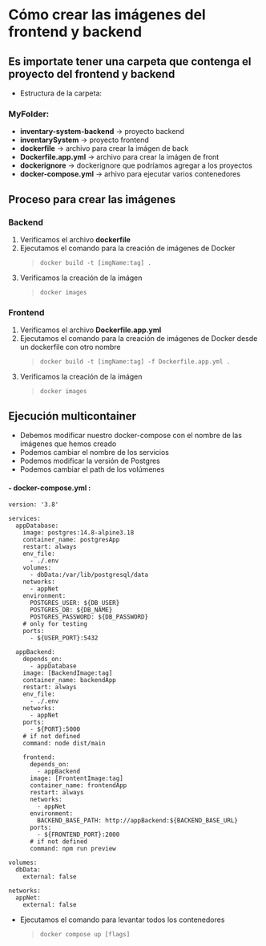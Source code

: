 # Cómo crear las imágenes del frontend y backend

## Es importate tener una carpeta que contenga el proyecto del frontend y backend

- Estructura de la carpeta:

### MyFolder:

- **inventary-system-backend** -> proyecto backend
- **inventarySystem** -> proyecto frontend
- **dockerfile** -> archivo para crear la imágen de back
- **Dockerfile.app.yml** -> archivo para crear la imágen de front
- **dockerignore** -> dockerignore que podríamos agregar a los proyectos
- **docker-compose.yml** -> arhivo para ejecutar varios contenedores

## Proceso para crear las imágenes

### Backend

1. Verificamos el archivo **dockerfile**
2. Ejecutamos el comando para la creación de imágenes de Docker
   > `docker build -t [imgName:tag] .`
3. Verificamos la creación de la imágen
   > `docker images `

### Frontend

1. Verificamos el archivo **Dockerfile.app.yml**
2. Ejecutamos el comando para la creación de imágenes de Docker desde un dockerfile con otro nombre
   > `docker build -t [imgName:tag] -f Dockerfile.app.yml .`
3. Verificamos la creación de la imágen
   > `docker images `

## Ejecución multicontainer

- Debemos modificar nuestro docker-compose con el nombre de las imágenes que hemos creado
- Podemos cambiar el nombre de los servicios
- Podemos modificar la versión de Postgres
- Podemos cambiar el path de los volúmenes

#### - docker-compose.yml :

```
version: '3.8'

services:
  appDatabase:
    image: postgres:14.8-alpine3.18
    container_name: postgresApp
    restart: always
    env_file:
      - ./.env
    volumes:
      - dbData:/var/lib/postgresql/data
    networks:
      - appNet
    environment:
      POSTGRES_USER: ${DB_USER}
      POSTGRES_DB: ${DB_NAME}
      POSTGRES_PASSWORD: ${DB_PASSWORD}
    # only for testing
    ports:
      - ${USER_PORT}:5432

  appBackend:
    depends_on:
      - appDatabase
    image: [BackendImage:tag]
    container_name: backendApp
    restart: always
    env_file:
      - ./.env
    networks:
      - appNet
    ports:
      - ${PORT}:5000
    # if not defined
    command: node dist/main

    frontend:
      depends_on:
        - appBackend
      image: [FrontentImage:tag]
      container_name: frontendApp
      restart: always
      networks:
        - appNet
      environment:
        BACKEND_BASE_PATH: http://appBackend:${BACKEND_BASE_URL}
      ports:
        - ${FRONTEND_PORT}:2000
      # if not defined
      command: npm run preview

volumes:
  dbData:
    external: false

networks:
  appNet:
    external: false
```

- Ejecutamos el comando para levantar todos los contenedores
  > `docker compose up [flags]`
